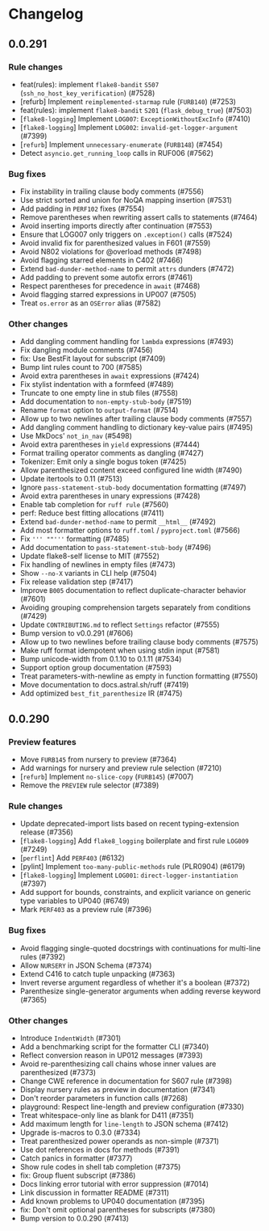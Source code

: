 # Changelog

## 0.0.291

### Rule changes
- feat(rules): implement `flake8-bandit` `S507` (`ssh_no_host_key_verification`) (#7528)
- [refurb] Implement `reimplemented-starmap` rule (`FURB140`) (#7253)
- feat(rules): implement `flake8-bandit` `S201` (`flask_debug_true`) (#7503)
- [`flake8-logging`] Implement `LOG007`: `ExceptionWithoutExcInfo` (#7410)
- [`flake8-logging`] Implement `LOG002`: `invalid-get-logger-argument` (#7399)
- [`refurb`] Implement `unnecessary-enumerate` (`FURB148`) (#7454)
- Detect `asyncio.get_running_loop` calls in RUF006 (#7562)

### Bug fixes
- Fix instability in trailing clause body comments (#7556)
- Use strict sorted and union for NoQA mapping insertion (#7531)
- Add padding in `PERF102` fixes (#7554)
- Remove parentheses when rewriting assert calls to statements (#7464)
- Avoid inserting imports directly after continuation (#7553)
- Ensure that LOG007 only triggers on `.exception()` calls (#7524)
- Avoid invalid fix for parenthesized values in F601 (#7559)
- Avoid N802 violations for @overload methods (#7498)
- Avoid flagging starred elements in C402 (#7466)
- Extend `bad-dunder-method-name` to permit `attrs` dunders (#7472)
- Add padding to prevent some autofix errors (#7461)
- Respect parentheses for precedence in `await` (#7468)
- Avoid flagging starred expressions in UP007 (#7505)
- Treat `os.error` as an `OSError` alias (#7582)

### Other changes
- Add dangling comment handling for `lambda` expressions (#7493)
- Fix dangling module comments (#7456)
- fix: Use BestFit layout for subscript (#7409)
- Bump lint rules count to 700 (#7585)
- Avoid extra parentheses in `await` expressions (#7424)
- Fix stylist indentation with a formfeed (#7489)
- Truncate to one empty line in stub files (#7558)
- Add documentation to `non-empty-stub-body` (#7519)
- Rename `format` option to `output-format` (#7514)
- Allow up to two newlines after trailing clause body comments (#7557)
- Add dangling comment handling to dictionary key-value pairs (#7495)
- Use MkDocs' `not_in_nav` (#5498)
- Avoid extra parentheses in `yield` expressions (#7444)
- Format trailing operator comments as dangling (#7427)
- Tokenizer: Emit only a single bogus token (#7425)
- Allow parenthesized content exceed configured line width (#7490)
- Update itertools to 0.11 (#7513)
- Ignore `pass-statement-stub-body` documentation formatting (#7497)
- Avoid extra parentheses in unary expressions (#7428)
- Enable tab completion for `ruff rule` (#7560)
- perf: Reduce best fitting allocations (#7411)
- Extend `bad-dunder-method-name` to permit `__html__` (#7492)
- Add most formatter options to `ruff.toml` / `pyproject.toml` (#7566)
- Fix `''' ""'''` formatting (#7485)
- Add documentation to `pass-statement-stub-body` (#7496)
- Update flake8-self license to MIT (#7552)
- Fix handling of newlines in empty files (#7473)
- Show `--no-X` variants in CLI help (#7504)
- Fix release validation step (#7417)
- Improve `B005` documentation to reflect duplicate-character behavior (#7601)
- Avoiding grouping comprehension targets separately from conditions (#7429)
- Update `CONTRIBUTING.md` to reflect `Settings` refactor (#7555)
- Bump version to v0.0.291 (#7606)
- Allow up to two newlines before trailing clause body comments (#7575)
- Make ruff format idempotent when using stdin input (#7581)
- Bump unicode-width from 0.1.10 to 0.1.11 (#7534)
- Support option group documentation (#7593)
- Treat parameters-with-newline as empty in function formatting (#7550)
- Move documentation to docs.astral.sh/ruff (#7419)
- Add optimized `best_fit_parenthesize` IR (#7475)

## 0.0.290

### Preview features
- Move `FURB145` from nursery to preview (#7364)
- Add warnings for nursery and preview rule selection (#7210)
- [`refurb`] Implement `no-slice-copy` (`FURB145`) (#7007)
- Remove the `PREVIEW` rule selector (#7389)

### Rule changes
- Update deprecated-import lists based on recent typing-extension release (#7356)
- [`flake8-logging`] Add `flake8_logging` boilerplate and first rule `LOG009`  (#7249)
- [`perflint`] Add `PERF403` (#6132)
- [pylint] Implement `too-many-public-methods` rule (PLR0904) (#6179)
- [`flake8-logging`] Implement `LOG001`: `direct-logger-instantiation` (#7397)
- Add support for bounds, constraints, and explicit variance on generic type variables to UP040 (#6749)
- Mark `PERF403` as a preview rule (#7396)

### Bug fixes
- Avoid flagging single-quoted docstrings with continuations for multi-line rules (#7392)
- Allow `NURSERY` in JSON Schema (#7374)
- Extend C416 to catch tuple unpacking (#7363)
- Invert reverse argument regardless of whether it's a boolean (#7372)
- Parenthesize single-generator arguments when adding reverse keyword (#7365)

### Other changes
- Introduce `IndentWidth` (#7301)
- Add a benchmarking script for the formatter CLI (#7340)
- Reflect conversion reason in UP012 messages (#7393)
- Avoid re-parenthesizing call chains whose inner values are parenthesized (#7373)
- Change CWE reference in documentation for S607 rule (#7398)
- Display nursery rules as preview in documentation (#7341)
- Don't reorder parameters in function calls (#7268)
- playground: Respect line-length and preview configuration (#7330)
- Treat whitespace-only line as blank for D411 (#7351)
- Add maximum length for `line-length` to JSON schema (#7412)
- Upgrade is-macros to 0.3.0 (#7334)
- Treat parenthesized power operands as non-simple (#7371)
- Use dot references in docs for methods (#7391)
- Catch panics in formatter (#7377)
- Show rule codes in shell tab completion (#7375)
- fix: Group fluent subscript (#7386)
- Docs linking error tutorial with error suppression (#7014)
- Link discussion in formatter README (#7311)
- Add known problems to UP040 documentation (#7395)
- fix: Don't omit optional parentheses for subscripts (#7380)
- Bump version to 0.0.290 (#7413)

